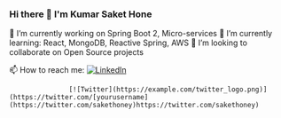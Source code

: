 ### Hi there 👋 I'm Kumar Saket Hone

<!--
**sakethoney/sakethoney** is a ✨ _special_ ✨ repository because its `README.md` (this file) appears on your GitHub profile.

Here are some ideas to get you started:

- 🔭 I’m currently working on ...
- 🌱 I’m currently learning ...
- 👯 I’m looking to collaborate on ...
- 🤔 I’m looking for help with ...
- 💬 Ask me about ...
- 📫 How to reach me: ...
- 😄 Pronouns: ...
- ⚡ Fun fact: ...
-->
 🔭 I’m currently working on Spring Boot 2, Micro-services
 🌱 I’m currently learning: React, MongoDB, Reactive Spring, AWS
 👯 I’m looking to collaborate on Open Source projects

 📫 How to reach me: 
                   [![LinkedIn](https://example.com/linkedin_logo.png)]([https://www.linkedin.com/in/yourprofile](https://www.linkedin.com/in/kumar-saket-honey-27a366a/))

                   [![Twitter](https://example.com/twitter_logo.png)](https://twitter.com/[yourusername](https://twitter.com/sakethoney)https://twitter.com/sakethoney)
